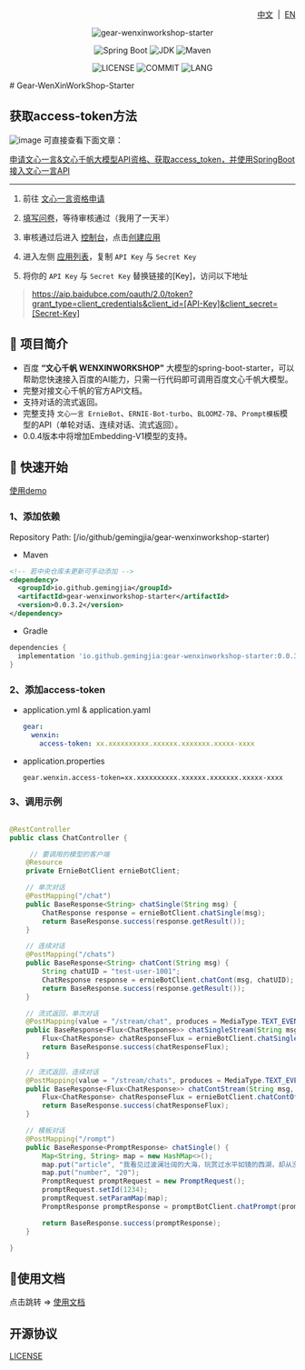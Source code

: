<div align="right">
<a href="/README.md">中文</a> &nbsp;|&nbsp;
<a href="/README-EN.md">EN</a>
</div>

<div align="center">

![gear-wenxinworkshop-starter](https://socialify.git.ci/gemingjia/gear-wenxinworkshop-starter/image?font=Inter&forks=1&issues=1&language=1&name=1&owner=1&pattern=Floating%20Cogs&pulls=1&stargazers=1&theme=Light)

![Spring Boot](https://img.shields.io/badge/Spring%20Boot-3.1.0-brightgreen.svg)
![JDK](https://img.shields.io/badge/JDK-17.0.5-orange.svg)
![Maven](https://img.shields.io/badge/Maven-3.9-blue.svg)

![LICENSE](https://img.shields.io/github/license/gemingjia/gear-wenxinworkshop-starter?style=flat-square)
![COMMIT](https://img.shields.io/github/last-commit/gemingjia/gear-wenxinworkshop-starter?style=flat-square)
![LANG](https://img.shields.io/badge/language-Java-7F52FF?style=flat-square)

</div>
# Gear-WenXinWorkShop-Starter

## 获取access-token方法
![image](https://github.com/gemingjia/gear-wenxinworkshop-starter/assets/80268501/7225fb98-761a-4ead-b626-d59fc0931161)
可直接查看下面文章：

[申请文心一言&文心千帆大模型API资格、获取access_token，并使用SpringBoot接入文心一言API](https://juejin.cn/post/7260418945721991227)

---

1. 前往 [文心一言资格申请](https://cloud.baidu.com/product/wenxinworkshop) 

2. [填写问卷](https://cloud.baidu.com/survey/qianfan.html)，等待审核通过（我用了一天半）

3. 审核通过后进入 [控制台](https://console.bce.baidu.com/ai/?_=#/ai/wenxinworkshop/overview/index)，点击[创建应用](https://console.bce.baidu.com/ai/?_=#/ai/wenxinworkshop/app/create)
4. 进入左侧 [应用列表](https://console.bce.baidu.com/ai/?_=#/ai/wenxinworkshop/app/list)，复制 `API Key` 与 `Secret Key`
5. 将你的 `API Key` 与 `Secret Key` 替换链接的[Key]，访问以下地址
 > https://aip.baidubce.com/oauth/2.0/token?grant_type=client_credentials&client_id=[API-Key]&client_secret=[Secret-Key]

## 📖 项目简介
- 百度 **“文心千帆 WENXINWORKSHOP”** 大模型的spring-boot-starter，可以帮助您快速接入百度的AI能力，只需一行代码即可调用百度文心千帆大模型。
- 完整对接文心千帆的官方API文档。
- 支持对话的流式返回。
- 完整支持 `文心一言 ErnieBot`、`ERNIE-Bot-turbo`、`BLOOMZ-7B`、`Prompt模板`模型的API（单轮对话、连续对话、流式返回）。
- 0.0.4版本中将增加Embedding-V1模型的支持。


## 🚀 快速开始

[使用demo](https://github.com/gemingjia/springboot-wenxin-demo)

### 1、添加依赖
Repository Path: [/io/github/gemingjia/gear-wenxinworkshop-starter)
- Maven
```xml
<!-- 若中央仓库未更新可手动添加 -->
<dependency>
  <groupId>io.github.gemingjia</groupId>
  <artifactId>gear-wenxinworkshop-starter</artifactId>
  <version>0.0.3.2</version>
</dependency>
```
- Gradle
```gradle
dependencies {
  implementation 'io.github.gemingjia:gear-wenxinworkshop-starter:0.0.3.2' 
}
```

### 2、添加access-token
- application.yml & application.yaml
  ```yaml
  gear:
    wenxin:
      access-token: xx.xxxxxxxxxx.xxxxxx.xxxxxxx.xxxxx-xxxx
  ```
- application.properties
  ```properties
  gear.wenxin.access-token=xx.xxxxxxxxxx.xxxxxx.xxxxxxx.xxxxx-xxxx
  ```

### 3、调用示例
```java

@RestController
public class ChatController {

     // 要调用的模型的客户端
    @Resource
    private ErnieBotClient ernieBotClient;

    // 单次对话
    @PostMapping("/chat")
    public BaseResponse<String> chatSingle(String msg) {
        ChatResponse response = ernieBotClient.chatSingle(msg);
        return BaseResponse.success(response.getResult());
    }

    // 连续对话
    @PostMapping("/chats")
    public BaseResponse<String> chatCont(String msg) {
        String chatUID = "test-user-1001";
        ChatResponse response = ernieBotClient.chatCont(msg, chatUID);
        return BaseResponse.success(response.getResult());
    }

    // 流式返回，单次对话
    @PostMapping(value = "/stream/chat", produces = MediaType.TEXT_EVENT_STREAM_VALUE)
    public BaseResponse<Flux<ChatResponse>> chatSingleStream(String msg) {
        Flux<ChatResponse> chatResponseFlux = ernieBotClient.chatSingleOfStream(msg);
        return BaseResponse.success(chatResponseFlux);
    }

    // 流式返回，连续对话
    @PostMapping(value = "/stream/chats", produces = MediaType.TEXT_EVENT_STREAM_VALUE)
    public BaseResponse<Flux<ChatResponse>> chatContStream(String msg, String msgUid) {
        Flux<ChatResponse> chatResponseFlux = ernieBotClient.chatContOfStream(msg, msgUid);
        return BaseResponse.success(chatResponseFlux);
    }

    // 模板对话
    @PostMapping("/rompt")
    public BaseResponse<PromptResponse> chatSingle() {
        Map<String, String> map = new HashMap<>();
        map.put("article", "我看见过波澜壮阔的大海，玩赏过水平如镜的西湖，却从没看见过漓江这样的水。漓江的水真静啊，静得让你感觉不到它在流动。");
        map.put("number", "20");
        PromptRequest promptRequest = new PromptRequest();
        promptRequest.setId(1234);
        promptRequest.setParamMap(map);
        PromptResponse promptResponse = promptBotClient.chatPrompt(promptRequest);

        return BaseResponse.success(promptResponse);
    }

}
```

## 📑使用文档

<div>
点击跳转 => 
<a href="/wenxin-doc.md">使用文档</a>
</div>

## 开源协议
[LICENSE](https://www.apache.org/licenses/LICENSE-2.0)
